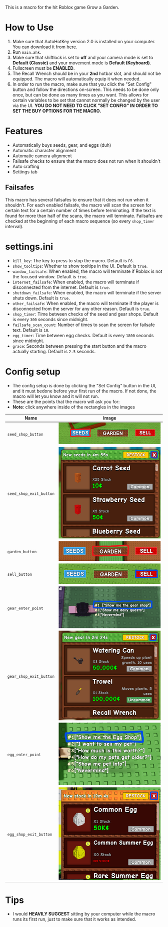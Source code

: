 This is a macro for the hit Roblox game Grow a Garden.
# How to Use
1. Make sure that AutoHotKey version 2.0 is installed on your computer. You can download it from [here](https://www.autohotkey.com/).
2. Run `main.ahk`.
3. Make sure that shiftlock is set to **off** and your camera mode is set to **Default (Classic)** and your movement mode is **Default (Keyboard)**.
4. Fullscreen must be **ENABLED**.
5. The Recall Wrench should be in your **2nd** hotbar slot, and should not be equipped. The macro will automatically equip it when needed.
6. In order to run the macro, make sure that you click the "Set Config" button and follow the directions on-screen. This needs to be done only once, but can be done as many times as you want. This allows for certain variables to be set that cannot normally be changed by the user via the UI. **YOU DO NOT NEED TO CLICK "SET CONFIG" IN ORDER TO SET THE BUY OPTIONS FOR THE MACRO.**
# Features
* Automatically buys seeds, gear, and eggs (duh)
* Automatic character alignment
* Automatic camera alignment
* Failsafe checks to ensure that the macro does not run when it shouldn't
* Auto crafting
* Settings tab
## Failsafes
This macro has several failsafes to ensure that it does not run when it shouldn't. For each enabled failsafe, the macro will scan the screen for certain text for a certain number of times before terminating. If the text is found for more than half of the scans, the macro will terminate. Failsafes are checked at the beginning of each macro sequence (so every `shop_timer` interval).
# settings.ini
* `kill_key`: The key to press to stop the macro. Default is `F6`.
* `show_tooltips`: Whether to show tooltips in the UI. Default is `true`.
* `window_failsafe`: When enabled, the macro will terminate if Roblox is not the focused window. Default is `true`.
* `internet_failsafe`: When enabled, the macro will terminate if disconnected from the internet. Default is `true`.
* `shutdown_failsafe`: When enabled, the macro will terminate if the server shuts down. Default is `true`.
* `other_failsafe`: When enabled, the macro will terminate if the player is disconnected from the server for any other reason. Default is `true`.
* `shop_timer`: Time between checks of the seed and gear shops. Default is every `300` seconds since midnight.
* `failsafe_scan_count`: Number of times to scan the screen for failsafe text. Default is `10`.
* `egg_timer`: Time between egg checks. Default is every `1800` seconds since midnight.
* `grace`: Seconds between pressing the start button and the macro actually starting. Default is `2.5` seconds.
# Config setup
* The config setup is done by clicking the "Set Config" button in the UI, and it must bedone before your first run of the macro. If not done, the macro will let you know and it will not run.
* These are the points that the macro will ask you for:
* **Note**: click anywhere inside of the rectangles in the images

| Name                    | Image                                                                              |
|-------------------------|------------------------------------------------------------------------------------|
| `seed_shop_button`      | ![seed_shop_button](./imgs/seed_shop_button.png "Seed Shop Button")                |
| `seed_shop_exit_button` | ![seed_shop_exit_button](./imgs/seed_shop_exit_button.png "Seed Shop Exit Button") |
| `garden_button`         | ![garden_button](./imgs/garden_button.png "Garden Button")                         |
| `sell_button`           | ![sell_button](./imgs/sell_button.png "Sell Button")                               |
| `gear_enter_point`      | ![gear_enter_point](./imgs/gear_enter_point.png "Gear Enter Point")                |
| `gear_shop_exit_button` | ![gear_shop_exit_button](./imgs/gear_shop_exit_button.png "Gear Shop Exit Button") |
| `egg_enter_point`       | ![egg_enter_point](./imgs/egg_enter_point.png "Egg Shop Enter Point")             |
| `egg_shop_exit_button`  | ![egg_shop_exit_button](./imgs/egg_shop_exit_button.png "Egg Shop Exit Button")    |

# Tips
* I would **HEAVILY SUGGEST** sitting by your computer while the macro runs its first run, just to make sure that it works as intended.
